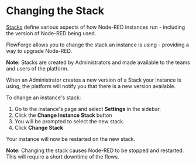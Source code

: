 # Changing the Stack

[Stacks](concepts.md#project-stack) define various aspects of how Node-RED instances run - including the version of Node-RED being used.

FlowForge allows you to change the stack an instance is using - providing a way
to upgrade Node-RED.

**Note:** Stacks are created by Administrators and made available to the teams
and users of the platform.

When an Administrator creates a new version of a Stack your instance is using,
the platform will notify you that there is a new version available.

To change an instance's stack:

1. Go to the instance's page and select **Settings** in the sidebar.
2. Click the **Change Instance Stack** button
3. You will be prompted to select the new stack.
4. Click **Change Stack**

Your instance will now be restarted on the new stack.

**Note:** Changing the stack causes Node-RED to be stopped and restarted. This
will require a short downtime of the flows.
